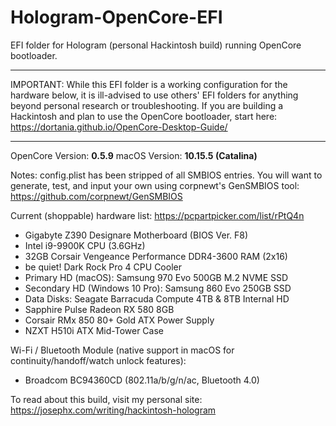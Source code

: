 # Hologram-OpenCore-EFI
EFI folder for Hologram (personal Hackintosh build) running OpenCore bootloader.

---

IMPORTANT: While this EFI folder is a working configuration for the hardware below, it is ill-advised to use others' EFI folders for anything beyond
personal research or troubleshooting. If you are building a Hackintosh and plan to use the OpenCore bootloader, start here: 
https://dortania.github.io/OpenCore-Desktop-Guide/

---

OpenCore Version: **0.5.9**
macOS Version: **10.15.5 (Catalina)**

Notes: config.plist has been stripped of all SMBIOS entries. You will want to generate, test, and input your own using corpnewt's GenSMBIOS tool:
https://github.com/corpnewt/GenSMBIOS

Current (shoppable) hardware list:
https://pcpartpicker.com/list/rPtQ4n

- Gigabyte Z390 Designare Motherboard (BIOS Ver. F8)
- Intel i9-9900K CPU (3.6GHz)
- 32GB Corsair Vengeance Performance DDR4-3600 RAM (2x16)
- be quiet! Dark Rock Pro 4 CPU Cooler
- Primary HD (macOS): Samsung 970 Evo 500GB M.2 NVME SSD
- Secondary HD (Windows 10 Pro): Samsung 860 Evo 250GB SSD
- Data Disks: Seagate Barracuda Compute 4TB & 8TB Internal HD
- Sapphire Pulse Radeon RX 580 8GB
- Corsair RMx 850 80+ Gold ATX Power Supply
- NZXT H510i ATX Mid-Tower Case

Wi-Fi / Bluetooth Module (native support in macOS for continuity/handoff/watch unlock features):
- Broadcom BC94360CD (802.11a/b/g/n/ac, Bluetooth 4.0)

To read about this build, visit my personal site:
https://josephx.com/writing/hackintosh-hologram
